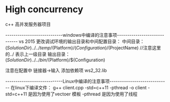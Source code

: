#  High concurrency 
 c++ 高并发服务器项目
 
 ----------------------------windows中编译的注意事项-----------------------------
 vs 2015 更改调试环境的输出目录和中间配置目录：
 中间目录：$(SolutionDir)../../temp/$(Platform)/$(Configuration)/$(ProjectName)		//注意这里的../  表示上一级目录
 输出目录：$(SolutionDir)../../bin/$(Platform)/$(Configuration)


注意在配置中 链接器->输入 添加依赖项  ws2_32.lib



----------------------------Linux中编译的注意事项-----------------------------
在linux下编译文件：
g++ client.cpp -std=c++11 -pthread -o client
-std=c++11   是因为使用了vectoer 模板
-pthread     是因为使用了线程
